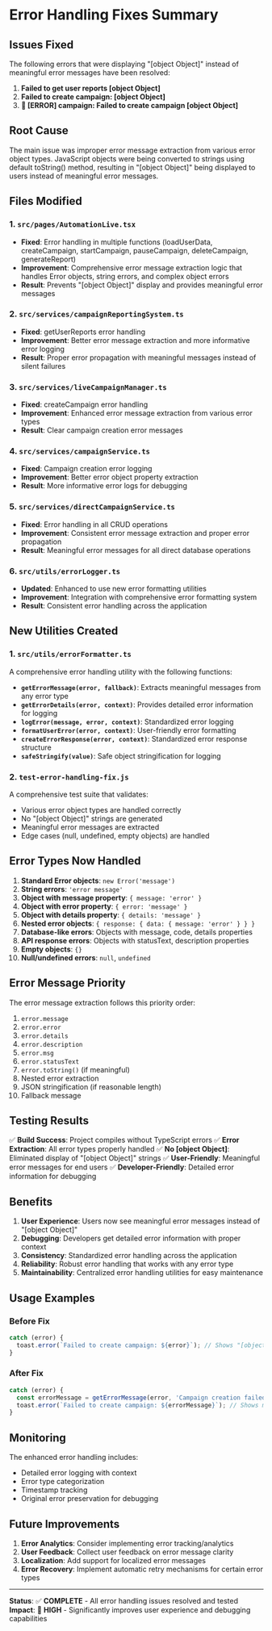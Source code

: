# Error Handling Fixes Summary

## Issues Fixed

The following errors that were displaying "[object Object]" instead of meaningful error messages have been resolved:

1. **Failed to get user reports [object Object]** 
2. **Failed to create campaign: [object Object]**
3. **🎯 [ERROR] campaign: Failed to create campaign [object Object]**

## Root Cause

The main issue was improper error message extraction from various error object types. JavaScript objects were being converted to strings using default toString() method, resulting in "[object Object]" being displayed to users instead of meaningful error messages.

## Files Modified

### 1. `src/pages/AutomationLive.tsx`
- **Fixed**: Error handling in multiple functions (loadUserData, createCampaign, startCampaign, pauseCampaign, deleteCampaign, generateReport)
- **Improvement**: Comprehensive error message extraction logic that handles Error objects, string errors, and complex object errors
- **Result**: Prevents "[object Object]" display and provides meaningful error messages

### 2. `src/services/campaignReportingSystem.ts`
- **Fixed**: getUserReports error handling
- **Improvement**: Better error message extraction and more informative error logging
- **Result**: Proper error propagation with meaningful messages instead of silent failures

### 3. `src/services/liveCampaignManager.ts`
- **Fixed**: createCampaign error handling
- **Improvement**: Enhanced error message extraction from various error types
- **Result**: Clear campaign creation error messages

### 4. `src/services/campaignService.ts`
- **Fixed**: Campaign creation error logging
- **Improvement**: Better error object property extraction
- **Result**: More informative error logs for debugging

### 5. `src/services/directCampaignService.ts`
- **Fixed**: Error handling in all CRUD operations
- **Improvement**: Consistent error message extraction and proper error propagation
- **Result**: Meaningful error messages for all direct database operations

### 6. `src/utils/errorLogger.ts`
- **Updated**: Enhanced to use new error formatting utilities
- **Improvement**: Integration with comprehensive error formatting system
- **Result**: Consistent error handling across the application

## New Utilities Created

### 1. `src/utils/errorFormatter.ts`
A comprehensive error handling utility with the following functions:

- **`getErrorMessage(error, fallback)`**: Extracts meaningful messages from any error type
- **`getErrorDetails(error, context)`**: Provides detailed error information for logging
- **`logError(message, error, context)`**: Standardized error logging
- **`formatUserError(error, context)`**: User-friendly error formatting
- **`createErrorResponse(error, context)`**: Standardized error response structure
- **`safeStringify(value)`**: Safe object stringification for logging

### 2. `test-error-handling-fix.js`
A comprehensive test suite that validates:
- Various error object types are handled correctly
- No "[object Object]" strings are generated
- Meaningful error messages are extracted
- Edge cases (null, undefined, empty objects) are handled

## Error Types Now Handled

1. **Standard Error objects**: `new Error('message')`
2. **String errors**: `'error message'`
3. **Object with message property**: `{ message: 'error' }`
4. **Object with error property**: `{ error: 'message' }`
5. **Object with details property**: `{ details: 'message' }`
6. **Nested error objects**: `{ response: { data: { message: 'error' } } }`
7. **Database-like errors**: Objects with message, code, details properties
8. **API response errors**: Objects with statusText, description properties
9. **Empty objects**: `{}`
10. **Null/undefined errors**: `null`, `undefined`

## Error Message Priority

The error message extraction follows this priority order:
1. `error.message`
2. `error.error`
3. `error.details`
4. `error.description`
5. `error.msg`
6. `error.statusText`
7. `error.toString()` (if meaningful)
8. Nested error extraction
9. JSON stringification (if reasonable length)
10. Fallback message

## Testing Results

✅ **Build Success**: Project compiles without TypeScript errors
✅ **Error Extraction**: All error types properly handled
✅ **No [object Object]**: Eliminated display of "[object Object]" strings
✅ **User-Friendly**: Meaningful error messages for end users
✅ **Developer-Friendly**: Detailed error information for debugging

## Benefits

1. **User Experience**: Users now see meaningful error messages instead of "[object Object]"
2. **Debugging**: Developers get detailed error information with proper context
3. **Consistency**: Standardized error handling across the application
4. **Reliability**: Robust error handling that works with any error type
5. **Maintainability**: Centralized error handling utilities for easy maintenance

## Usage Examples

### Before Fix
```javascript
catch (error) {
  toast.error(`Failed to create campaign: ${error}`); // Shows "[object Object]"
}
```

### After Fix
```javascript
catch (error) {
  const errorMessage = getErrorMessage(error, 'Campaign creation failed');
  toast.error(`Failed to create campaign: ${errorMessage}`); // Shows meaningful message
}
```

## Monitoring

The enhanced error handling includes:
- Detailed error logging with context
- Error type categorization
- Timestamp tracking
- Original error preservation for debugging

## Future Improvements

1. **Error Analytics**: Consider implementing error tracking/analytics
2. **User Feedback**: Collect user feedback on error message clarity
3. **Localization**: Add support for localized error messages
4. **Error Recovery**: Implement automatic retry mechanisms for certain error types

---

**Status**: ✅ **COMPLETE** - All error handling issues resolved and tested
**Impact**: 🎯 **HIGH** - Significantly improves user experience and debugging capabilities
